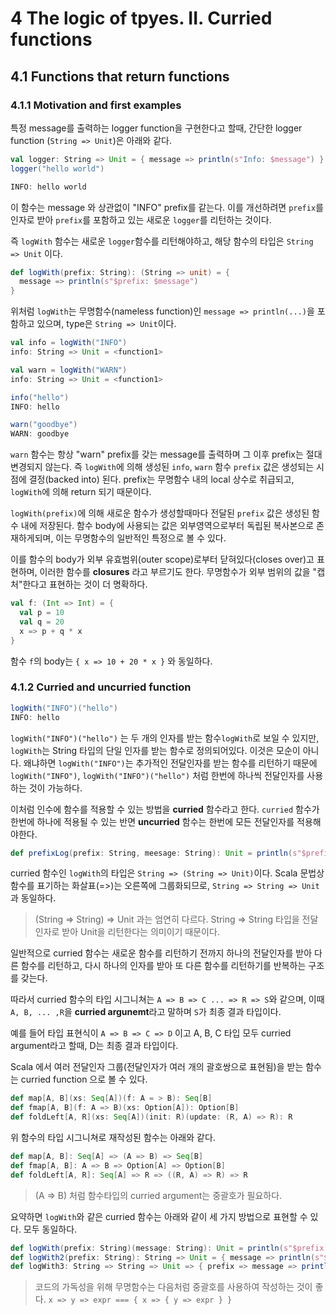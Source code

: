 # 4 The logic of tpyes. II. Curried functions

## 4.1 Functions that return functions

### 4.1.1 Motivation and first examples

특정 message를 출력하는 logger function을 구현한다고 할때, 간단한 logger function (`String => Unit`)은 아래와 같다.

```scala
val logger: String => Unit = { message => println(s"Info: $message") } 
logger("hello world")

INFO: hello world
```

이 함수는 message 와 상관없이 "INFO" prefix를 같는다. 이를 개선하려면 `prefix`를 인자로 받아 `prefix`를 포함하고 있는 새로운 `logger`를 리턴하는 것이다. 

즉 `logWith` 함수는 새로운 `logger`함수를 리턴해야하고, 해당 함수의 타입은 `String => Unit` 이다.

```scala
def logWith(prefix: String): (String => unit) = {
  message => println(s"$prefix: $message")
}
```

위처럼 `logWith`는 무명함수(nameless function)인 `message => println(...)`을 포함하고 있으며, type은 `String => Unit`이다. 

```scala
val info = logWith("INFO")
info: String => Unit = <function1>

val warn = logWith("WARN")
info: String => Unit = <function1>

info("hello")
INFO: hello

warn("goodbye")
WARN: goodbye
```

`warn` 함수는 항상 "warn" prefix를 갖는 message를 출력하며 그 이후 prefix는 절대 변경되지 않는다.
즉 `logWith`에 의해 생성된 `info`, `warn` 함수 `prefix` 값은 생성되는 시점에 결정(backed into) 된다. prefix는 무명함수 내의 local 상수로 취급되고, `logWith`에 의해 return 되기 때문이다.
 
`logWith(prefix)`에 의해 새로운 함수가 생성할때마다 전달된 `prefix` 값은 생성된 함수 내에 저장된다. 함수 body에 사용되는 값은 외부영역으로부터 독립된 복사본으로 존재하게되며, 이는 무명함수의 일반적인 특정으로 볼 수 있다. 

이를 함수의 body가 외부 유효범위(outer scope)로부터 닫혀있다(closes over)고 표현하며, 이러한 함수를 **closures** 라고 부르기도 한다. 무명함수가 외부 범위의 값을 "캡처"한다고 표현하는 것이 더 명확하다.
 
```scala
val f: (Int => Int) = {
  val p = 10
  val q = 20
  x => p + q * x
}
```

함수 `f`의 body는 `{ x => 10 + 20 * x }` 와 동일하다. 

### 4.1.2 Curried and uncurried function

```scala
logWith("INFO")("hello")
INFO: hello
```

`logWith("INFO")("hello")` 는 두 개의 인자를 받는 함수`logWith`로 보일 수 있지만, `logWith`는 String 타입의 단일 인자를 받는 함수로 정의되어있다. 이것은 모순이 아니다. 왜냐하면 `logWith("INFO")`는 추가적인 전달인자를 받는 함수를 리턴하기 때문에 `logWith("INFO")`, `logWith("INFO")("hello")` 처럼 한번에 하나씩 전달인자를 사용하는 것이 가능하다.

이처럼 인수에 함수를 적용할 수 있는 방법을 **curried** 함수라고 한다. 
`curried` 함수가 한번에 하나에 적용될 수 있는 반면 **uncurried** 함수는 한번에 모든 전달인자를 적용해야한다.

```scala
def prefixLog(prefix: String, meesage: String): Unit = println(s"$prefix: $message")
```

curried 함수인 `logWith`의 타입은 `String => (String => Unit)`이다. Scala 문법상 함수를 표기하는 화살표(=>)는 오른쪽에 그룹화되므로, 
`String => String => Unit`과 동일하다. 
> (String => String) => Unit 과는 엄연히 다르다. String => String 타입을 전달인자로 받아 Unit을 리턴한다는 의미이기 때문이다. 

일반적으로 curried 함수는 새로운 함수를 리턴하기 전까지 하나의 전달인자를 받아 다른 함수를 리턴하고, 다시 하나의 인자를 받아 또 다른 함수를 리턴하기를 반복하는 구조를 갖는다. 

따라서 curried 함수의 타입 시그니쳐는 `A => B => C ... => R => S`와 같으며, 이때 `A, B, ... ,R`을 **curried argunemt**라고 말하며 `S`가 최종 결과 타입이다. 

예를 들어 타입 표현식이 `A => B => C => D` 이고 A, B, C 타입 모두 curried argument라고 할때, D는 최종 결과 타입이다. 

Scala 에서 여러 전달인자 그룹(전달인자가 여러 개의 괄호쌍으로 표현됨)을 받는 함수는 curried function 으로 볼 수 있다.

```scala
def map[A, B](xs: Seq[A])(f: A = > B): Seq[B]
def fmap[A, B](f: A => B)(xs: Option[A]): Option[B]
def foldLeft[A, R](xs: Seq[A])(init: R)(update: (R, A) => R): R
```
위 함수의 타입 시그니쳐로 재작성된 함수는 아래와 같다.

```scala
def map[A, B]: Seq[A] => (A => B) => Seq[B]
def fmap[A, B]: A => B => Option[A] => Option[B]
def foldLeft[A, R]: Seq[A] => R => ((R, A) => R) => R
```
> (A => B) 처럼 함수타입의 curried argument는 중괄호가 필요하다.

요약하면 `logWith`와 같은 curried 함수는 아래와 같이 세 가지 방법으로 표현할 수 있다. 모두 동일하다.
```scala
def logWith(prefix: String)(message: String): Unit = println(s"$prefix: $message")
def logWith2(prefix: String): String => Unit = { message => println(s"$prefix: $message") }
def logWith3: String => String => Unit => { prefix => message => println(s"$prefix: $message") }
```
> 코드의 가독성을 위해 무명함수는 다음처럼 중괄호를 사용하여 작성하는 것이 좋다.  `x => y => expr === { x => { y => expr } }`

